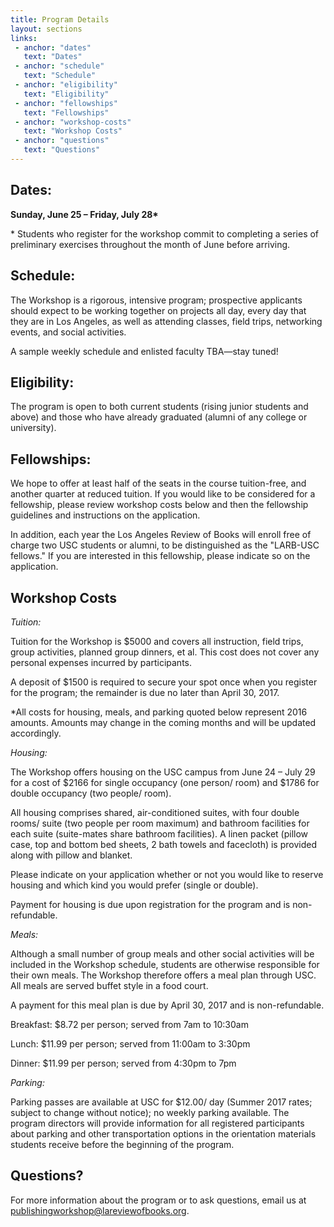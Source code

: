 ```yaml
---
title: Program Details
layout: sections
links:
 - anchor: "dates"
   text: "Dates"
 - anchor: "schedule"
   text: "Schedule"
 - anchor: "eligibility"
   text: "Eligibility"
 - anchor: "fellowships"
   text: "Fellowships"
 - anchor: "workshop-costs"
   text: "Workshop Costs"
 - anchor: "questions"
   text: "Questions"
---
```


## Dates:

**Sunday, June 25 – Friday, July 28\***

\* Students who register for the workshop commit to completing a series of
preliminary exercises throughout the month of June before arriving.

## Schedule:

The Workshop is a rigorous, intensive program; prospective applicants should
expect to be working together on projects all day, every day that they are in
Los Angeles, as well as attending classes, field trips, networking events, and
social activities.

A sample weekly schedule and enlisted faculty TBA—stay tuned!

## Eligibility:

The program is open to both current students (rising junior students and above)
and those who have already graduated (alumni of any college or university).

## Fellowships:

We hope to offer at least half of the seats in the course tuition-free, and
another quarter at reduced tuition. If you would like to be considered for a
fellowship, please review workshop costs below and then the fellowship
guidelines and instructions on the application.

In addition, each year the Los Angeles Review of Books will enroll free of
charge two USC students or alumni, to be distinguished as the &quot;LARB-USC
fellows.&quot; If you are interested in this fellowship, please indicate so on
the application.

## Workshop Costs

_Tuition:_

Tuition for the Workshop is $5000 and covers all instruction, field trips, group
activities, planned group dinners, et al. This cost does not cover any personal
expenses incurred by participants.

A deposit of $1500 is required to secure your spot once when you register for
the program; the remainder is due no later than April 30, 2017.


\*All costs for housing, meals, and parking quoted below represent 2016 amounts.
Amounts may change in the coming months and will be updated accordingly.

_Housing:_

The Workshop offers housing on the USC campus from June 24 – July 29 for a cost
of $2166 for single occupancy (one person/ room) and $1786 for double occupancy
(two people/ room).

All housing comprises shared, air-conditioned suites, with four double rooms/
suite (two people per room maximum) and bathroom facilities for each suite
(suite-mates share bathroom facilities). A linen packet (pillow case, top and
bottom bed sheets, 2 bath towels and facecloth) is provided along with pillow
and blanket.

Please indicate on your application whether or not you would like to reserve
housing and which kind you would prefer (single or double).

Payment for housing is due upon registration for the program and is
non-refundable.

_Meals:_

Although a small number of group meals and other social activities will be
included in the Workshop schedule, students are otherwise responsible for their
own meals. The Workshop therefore offers a meal plan through USC. All meals are
served buffet style in a food court.

A payment for this meal plan is due by April 30, 2017 and is non-refundable.

Breakfast: $8.72 per person; served from 7am to 10:30am

Lunch: $11.99 per person; served from 11:00am to 3:30pm

Dinner: $11.99 per person; served from 4:30pm to 7pm

_Parking:_

Parking passes are available at USC for $12.00/ day (Summer 2017 rates; subject
to change without notice); no weekly parking available. The program directors
will provide information for all registered participants about parking and other
transportation options in the orientation materials students receive before the
beginning of the program.

## Questions?

For more information about the program or to ask questions, email us at
publishingworkshop@lareviewofbooks.org.
